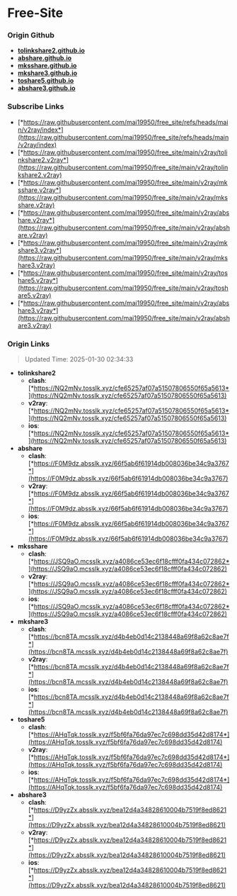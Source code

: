 # Free-Site

### Origin Github

- [**tolinkshare2.github.io**](https://github.com/tolinkshare2/tolinkshare2.github.io)
- [**abshare.github.io**](https://github.com/abshare/abshare.github.io)
- [**mksshare.github.io**](https://github.com/mksshare/mksshare.github.io)
- [**mkshare3.github.io**](https://github.com/mkshare3/mkshare3.github.io)
- [**toshare5.github.io**](https://github.com/toshare5/toshare5.github.io)
- [**abshare3.github.io**](https://github.com/abshare3/abshare3.github.io)

### Subscribe Links

- [*https://raw.githubusercontent.com/mai19950/free_site/refs/heads/main/v2ray/index*](https://raw.githubusercontent.com/mai19950/free_site/refs/heads/main/v2ray/index)
- [*https://raw.githubusercontent.com/mai19950/free_site/main/v2ray/tolinkshare2.v2ray*](https://raw.githubusercontent.com/mai19950/free_site/main/v2ray/tolinkshare2.v2ray)
- [*https://raw.githubusercontent.com/mai19950/free_site/main/v2ray/mksshare.v2ray*](https://raw.githubusercontent.com/mai19950/free_site/main/v2ray/mksshare.v2ray)
- [*https://raw.githubusercontent.com/mai19950/free_site/main/v2ray/abshare.v2ray*](https://raw.githubusercontent.com/mai19950/free_site/main/v2ray/abshare.v2ray)
- [*https://raw.githubusercontent.com/mai19950/free_site/main/v2ray/mkshare3.v2ray*](https://raw.githubusercontent.com/mai19950/free_site/main/v2ray/mkshare3.v2ray)
- [*https://raw.githubusercontent.com/mai19950/free_site/main/v2ray/toshare5.v2ray*](https://raw.githubusercontent.com/mai19950/free_site/main/v2ray/toshare5.v2ray)
- [*https://raw.githubusercontent.com/mai19950/free_site/main/v2ray/abshare3.v2ray*](https://raw.githubusercontent.com/mai19950/free_site/main/v2ray/abshare3.v2ray)

### Origin Links

> Updated Time: 2025-01-30 02:34:33

- **tolinkshare2**
  - **clash**: [*https://NQ2mNv.tosslk.xyz/cfe65257af07a51507806550f65a5613*](https://NQ2mNv.tosslk.xyz/cfe65257af07a51507806550f65a5613)
  - **v2ray**: [*https://NQ2mNv.tosslk.xyz/cfe65257af07a51507806550f65a5613*](https://NQ2mNv.tosslk.xyz/cfe65257af07a51507806550f65a5613)
  - **ios**: [*https://NQ2mNv.tosslk.xyz/cfe65257af07a51507806550f65a5613*](https://NQ2mNv.tosslk.xyz/cfe65257af07a51507806550f65a5613)
- **abshare**
  - **clash**: [*https://F0M9dz.absslk.xyz/66f5ab6f61914db008036be34c9a3767*](https://F0M9dz.absslk.xyz/66f5ab6f61914db008036be34c9a3767)
  - **v2ray**: [*https://F0M9dz.absslk.xyz/66f5ab6f61914db008036be34c9a3767*](https://F0M9dz.absslk.xyz/66f5ab6f61914db008036be34c9a3767)
  - **ios**: [*https://F0M9dz.absslk.xyz/66f5ab6f61914db008036be34c9a3767*](https://F0M9dz.absslk.xyz/66f5ab6f61914db008036be34c9a3767)
- **mksshare**
  - **clash**: [*https://JSQ9aO.mcsslk.xyz/a4086ce53ec6f18cfff0fa434c072862*](https://JSQ9aO.mcsslk.xyz/a4086ce53ec6f18cfff0fa434c072862)
  - **v2ray**: [*https://JSQ9aO.mcsslk.xyz/a4086ce53ec6f18cfff0fa434c072862*](https://JSQ9aO.mcsslk.xyz/a4086ce53ec6f18cfff0fa434c072862)
  - **ios**: [*https://JSQ9aO.mcsslk.xyz/a4086ce53ec6f18cfff0fa434c072862*](https://JSQ9aO.mcsslk.xyz/a4086ce53ec6f18cfff0fa434c072862)
- **mkshare3**
  - **clash**: [*https://bcn8TA.mcsslk.xyz/d4b4eb0d14c2138448a69f8a62c8ae7f*](https://bcn8TA.mcsslk.xyz/d4b4eb0d14c2138448a69f8a62c8ae7f)
  - **v2ray**: [*https://bcn8TA.mcsslk.xyz/d4b4eb0d14c2138448a69f8a62c8ae7f*](https://bcn8TA.mcsslk.xyz/d4b4eb0d14c2138448a69f8a62c8ae7f)
  - **ios**: [*https://bcn8TA.mcsslk.xyz/d4b4eb0d14c2138448a69f8a62c8ae7f*](https://bcn8TA.mcsslk.xyz/d4b4eb0d14c2138448a69f8a62c8ae7f)
- **toshare5**
  - **clash**: [*https://AHqTqk.tosslk.xyz/f5bf6fa76da97ec7c698dd35d42d8174*](https://AHqTqk.tosslk.xyz/f5bf6fa76da97ec7c698dd35d42d8174)
  - **v2ray**: [*https://AHqTqk.tosslk.xyz/f5bf6fa76da97ec7c698dd35d42d8174*](https://AHqTqk.tosslk.xyz/f5bf6fa76da97ec7c698dd35d42d8174)
  - **ios**: [*https://AHqTqk.tosslk.xyz/f5bf6fa76da97ec7c698dd35d42d8174*](https://AHqTqk.tosslk.xyz/f5bf6fa76da97ec7c698dd35d42d8174)
- **abshare3**
  - **clash**: [*https://D9yzZx.absslk.xyz/bea12d4a34828610004b7519f8ed8621*](https://D9yzZx.absslk.xyz/bea12d4a34828610004b7519f8ed8621)
  - **v2ray**: [*https://D9yzZx.absslk.xyz/bea12d4a34828610004b7519f8ed8621*](https://D9yzZx.absslk.xyz/bea12d4a34828610004b7519f8ed8621)
  - **ios**: [*https://D9yzZx.absslk.xyz/bea12d4a34828610004b7519f8ed8621*](https://D9yzZx.absslk.xyz/bea12d4a34828610004b7519f8ed8621)
